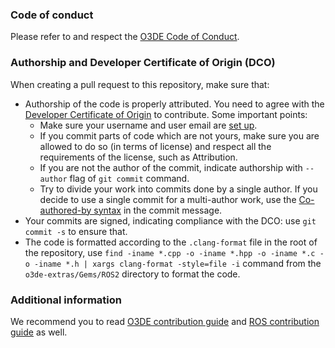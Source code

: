 
### Code of conduct

Please refer to and respect the [O3DE Code of Conduct](https://www.o3de.org/docs/contributing/code-of-conduct/).

### Authorship and Developer Certificate of Origin (DCO)

When creating a pull request to this repository, make sure that:
- Authorship of the code is properly attributed. You need to agree with the [Developer Certificate of Origin](https://developercertificate.org/) to contribute. Some important points:
  - Make sure your username and user email are [set up](https://docs.github.com/en/get-started/getting-started-with-git/setting-your-username-in-git).
  - If you commit parts of code which are not yours, make sure you are allowed to do so (in terms of license) and respect all the requirements of the license, such as Attribution.
  - If you are not the author of the commit, indicate authorship with `--author` flag of `git commit` command.
  - Try to divide your work into commits done by a single author. If you decide to use a single commit for a multi-author work, use the [Co-authored-by syntax](https://docs.github.com/en/pull-requests/committing-changes-to-your-project/creating-and-editing-commits/creating-a-commit-with-multiple-authors) in the commit message.
- Your commits are signed, indicating compliance with the DCO: use `git commit -s` to ensure that.
- The code is formatted according to the `.clang-format` file in the root of the repository, use `find -iname *.cpp -o -iname *.hpp -o -iname *.c -o -iname *.h | xargs clang-format -style=file -i` command from the `o3de-extras/Gems/ROS2` directory to format the code.

### Additional information

We recommend you to read [O3DE contribution guide](https://github.com/o3de/community/blob/main/CONTRIBUTING.md) and [ROS contribution guide](https://docs.ros.org/en/humble/Contributing.html) as well.
